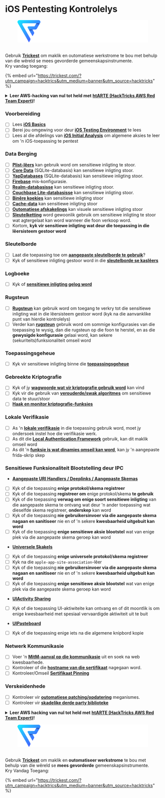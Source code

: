 # iOS Pentesting Kontrolelys

<figure><img src="../.gitbook/assets/image (3) (1) (1) (1) (1).png" alt=""><figcaption></figcaption></figure>

\
Gebruik [**Trickest**](https://trickest.com/?utm\_campaign=hacktrics\&utm\_medium=banner\&utm\_source=hacktricks) om maklik en outomatiese werkstrome te bou met behulp van die wêreld se mees gevorderde gemeenskapsinstrumente.\
Kry vandag toegang:

{% embed url="https://trickest.com/?utm_campaign=hacktrics&utm_medium=banner&utm_source=hacktricks" %}

<details>

<summary><strong>Leer AWS-hacking van nul tot held met</strong> <a href="https://training.hacktricks.xyz/courses/arte"><strong>htARTE (HackTricks AWS Red Team Expert)</strong></a><strong>!</strong></summary>

Ander maniere om HackTricks te ondersteun:

* As jy jou **maatskappy in HackTricks wil adverteer** of **HackTricks in PDF wil aflaai**, kyk na die [**SUBSCRIPTION PLANS**](https://github.com/sponsors/carlospolop)!
* Kry die [**amptelike PEASS & HackTricks swag**](https://peass.creator-spring.com)
* Ontdek [**The PEASS Family**](https://opensea.io/collection/the-peass-family), ons versameling eksklusiewe [**NFTs**](https://opensea.io/collection/the-peass-family)
* **Sluit aan by die** 💬 [**Discord-groep**](https://discord.gg/hRep4RUj7f) of die [**telegram-groep**](https://t.me/peass) of **volg** ons op **Twitter** 🐦 [**@carlospolopm**](https://twitter.com/hacktricks_live)**.**
* **Deel jou haktruuks deur PR's in te dien by die** [**HackTricks**](https://github.com/carlospolop/hacktricks) en [**HackTricks Cloud**](https://github.com/carlospolop/hacktricks-cloud) github-repos.

</details>

### Voorbereiding

* [ ] Lees [**iOS Basics**](ios-pentesting/ios-basics.md)
* [ ] Berei jou omgewing voor deur [**iOS Testing Environment**](ios-pentesting/ios-testing-environment.md) te lees
* [ ] Lees al die afdelings van [**iOS Initial Analysis**](ios-pentesting/#initial-analysis) om algemene aksies te leer om 'n iOS-toepassing te pentest

### Data Berging

* [ ] [**Plist-lêers**](ios-pentesting/#plist) kan gebruik word om sensitiewe inligting te stoor.
* [ ] [**Core Data**](ios-pentesting/#core-data) (SQLite-databasis) kan sensitiewe inligting stoor.
* [ ] [**YapDatabases**](ios-pentesting/#yapdatabase) (SQLite-databasis) kan sensitiewe inligting stoor.
* [ ] [**Firebase**](ios-pentesting/#firebase-real-time-databases) mis-konfigurasie.
* [ ] [**Realm-databasisse**](ios-pentesting/#realm-databases) kan sensitiewe inligting stoor.
* [ ] [**Couchbase Lite-databasisse**](ios-pentesting/#couchbase-lite-databases) kan sensitiewe inligting stoor.
* [ ] [**Binêre koekies**](ios-pentesting/#cookies) kan sensitiewe inligting stoor
* [ ] [**Cache-data**](ios-pentesting/#cache) kan sensitiewe inligting stoor
* [ ] [**Outomatiese afskakelings**](ios-pentesting/#snapshots) kan visuele sensitiewe inligting stoor
* [ ] [**Sleutelketting**](ios-pentesting/#keychain) word gewoonlik gebruik om sensitiewe inligting te stoor wat agtergelaat kan word wanneer die foon verkoop word.
* [ ] Kortom, **kyk vir sensitiewe inligting wat deur die toepassing in die lêersisteem gestoor word**

### Sleutelborde

* [ ] Laat die toepassing toe om [**aangepaste sleutelborde te gebruik**](ios-pentesting/#custom-keyboards-keyboard-cache)?
* [ ] Kyk of sensitiewe inligting gestoor word in die [**sleutelborde se kaslêers**](ios-pentesting/#custom-keyboards-keyboard-cache)

### **Logboeke**

* [ ] Kyk of [**sensitiewe inligting gelog word**](ios-pentesting/#logs)

### Rugsteun

* [ ] [**Rugsteun**](ios-pentesting/#backups) kan gebruik word om toegang te verkry tot die sensitiewe inligting wat in die lêersisteem gestoor word (kyk na die aanvanklike punt van hierdie kontrolelys)
* [ ] Verder kan [**rugsteun**](ios-pentesting/#backups) gebruik word om sommige konfigurasies van die toepassing te wysig, dan die rugsteun op die foon te herstel, en as die **gewysigde konfigurasie** gelaai word, kan sekere (sekuriteits)funksionaliteit omseil word

### **Toepassingsgeheue**

* [ ] Kyk vir sensitiewe inligting binne die [**toepassingsgeheue**](ios-pentesting/#testing-memory-for-sensitive-data)

### **Gebreekte Kriptografie**

* [ ] Kyk of jy [**wagwoorde wat vir kriptografie gebruik word**](ios-pentesting/#broken-cryptography) kan vind
* [ ] Kyk vir die gebruik van [**verouderde/swak algoritmes**](ios-pentesting/#broken-cryptography) om sensitiewe data te stuur/stoor
* [ ] [**Haak en monitor kriptografie-funksies**](ios-pentesting/#broken-cryptography)

### **Lokale Verifikasie**

* [ ] As 'n [**lokale verifikasie**](ios-pentesting/#local-authentication) in die toepassing gebruik word, moet jy ondersoek instel hoe die verifikasie werk.
* [ ] As dit die [**Local Authentication Framework**](ios-pentesting/#local-authentication-framework) gebruik, kan dit maklik omseil word
* [ ] As dit 'n [**funksie is wat dinamies omseil kan word**](ios-pentesting/#local-authentication-using-keychain), kan jy 'n aangepaste frida-skrip skep

### Sensitiewe Funksionaliteit Blootstelling deur IPC

* [**Aangepaste URI Handlers / Deeplinks / Aangepaste Skemas**](ios-pentesting/#custom-uri-handlers-deeplinks-custom-schemes)
* [ ] Kyk of die toepassing **enige protokol/skema registreer**
* [ ] Kyk of die toepassing **registreer om** enige protokol/skema **te gebruik**
* [ ] Kyk of die toepassing **verwag om enige soort sensitiewe inligting** van die aangepaste skema te ontvang wat deur 'n ander toepassing wat dieselfde skema registreer, **onderskep** kan word
* [ ] Kyk of die toepassing **nie gebruikersinvoer via die aangepaste skema nagaan en sanitiseer** nie en of 'n sekere **kwesbaarheid uitgebuit kan word**
* [ ] Kyk of die toepassing **enige sensitiewe aksie blootstel** wat van enige plek via die aangepaste skema geroep kan word
* [**Universele Skakels**](ios-pentesting/#universal-links)
* [ ] Kyk of die toepassing **enige universele protokol/skema registreer**
* [ ] Kyk na die `apple-app-site-association`-lêer
* [ ] Kyk of die toepassing **nie gebruikersinvoer via die aangepaste skema nagaan en sanitiseer** nie en of 'n sekere **kwesbaarheid uitgebuit kan word**
* [ ] Kyk of die toepassing **enige sensitiewe aksie blootstel** wat van enige plek via die aangepaste skema geroep kan word
* [**UIActivity Sharing**](ios-pentesting/ios-uiactivity-sharing.md)
* [ ] Kyk of die toepassing UI-aktiwiteite kan ontvang en of dit moontlik is om enige kwesbaarheid met spesiaal vervaardigde aktiwiteit uit te buit
* [**UIPasteboard**](ios-pentesting/ios-uipasteboard.md)
* [ ] Kyk of die toepassing enige iets na die algemene knipbord kopie
### Netwerk Kommunikasie

* [ ] Voer 'n [**MitM-aanval op die kommunikasie**](ios-pentesting/#network-communication) uit en soek na web kwesbaarhede.
* [ ] Kontroleer of die [**hostname van die sertifikaat**](ios-pentesting/#hostname-check) nagegaan word.
* [ ] Kontroleer/Omseil [**Sertifikaat Pinning**](ios-pentesting/#certificate-pinning)

### **Verskeidenhede**

* [ ] Kontroleer vir [**outomatiese patching/opdatering**](ios-pentesting/#hot-patching-enforced-updateing) meganismes.
* [ ] Kontroleer vir [**skadelike derde party biblioteke**](ios-pentesting/#third-parties)

<details>

<summary><strong>Leer AWS hacking van nul tot held met</strong> <a href="https://training.hacktricks.xyz/courses/arte"><strong>htARTE (HackTricks AWS Red Team Expert)</strong></a><strong>!</strong></summary>

Ander maniere om HackTricks te ondersteun:

* As jy jou **maatskappy geadverteer wil sien in HackTricks** of **HackTricks in PDF wil aflaai**, kyk na die [**SUBSCRIPTION PLANS**](https://github.com/sponsors/carlospolop)!
* Kry die [**amptelike PEASS & HackTricks swag**](https://peass.creator-spring.com)
* Ontdek [**The PEASS Family**](https://opensea.io/collection/the-peass-family), ons versameling eksklusiewe [**NFTs**](https://opensea.io/collection/the-peass-family)
* **Sluit aan by die** 💬 [**Discord-groep**](https://discord.gg/hRep4RUj7f) of die [**telegram-groep**](https://t.me/peass) of **volg** ons op **Twitter** 🐦 [**@carlospolopm**](https://twitter.com/hacktricks_live)**.**
* **Deel jou hacktruuks deur PRs in te dien by die** [**HackTricks**](https://github.com/carlospolop/hacktricks) en [**HackTricks Cloud**](https://github.com/carlospolop/hacktricks-cloud) github repos.

</details>

<figure><img src="../.gitbook/assets/image (3) (1) (1) (1) (1).png" alt=""><figcaption></figcaption></figure>

\
Gebruik [**Trickest**](https://trickest.com/?utm\_campaign=hacktrics\&utm\_medium=banner\&utm\_source=hacktricks) om maklik en **outomatiseer werkstrome** te bou met behulp van die wêreld se **mees gevorderde** gemeenskapsinstrumente.\
Kry Vandag Toegang:

{% embed url="https://trickest.com/?utm_campaign=hacktrics&utm_medium=banner&utm_source=hacktricks" %}
